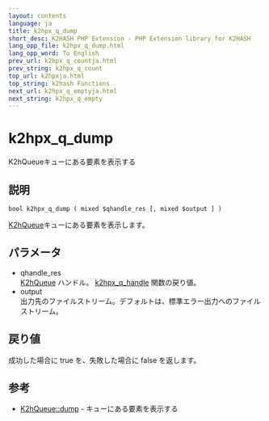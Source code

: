 ```yaml
---
layout: contents
language: ja
title: k2hpx_q_dump
short_desc: K2HASH PHP Extension - PHP Extension library for K2HASH
lang_opp_file: k2hpx_q_dump.html
lang_opp_word: To English
prev_url: k2hpx_q_countja.html
prev_string: k2hpx_q_count
top_url: k2hpxja.html
top_string: k2hash Functions
next_url: k2hpx_q_emptyja.html
next_string: k2hpx_q_empty
---
```


# k2hpx_q_dump
K2hQueueキューにある要素を表示する

## 説明

```
bool k2hpx_q_dump ( mixed $qhandle_res [, mixed $output ] )
```

[K2hQueue](k2hq_classja.html)キューにある要素を表示します。 

## パラメータ
- qhandle_res  
[K2hQueue](k2hq_classja.html) ハンドル。 [k2hpx_q_handle](k2hpx_q_handleja.html) 関数の戻り値。
- output  
出力先のファイルストリーム。デフォルトは、標準エラー出力へのファイルストリーム。

## 戻り値
成功した場合に true を、失敗した場合に false を返します。 

## 参考
- [K2hQueue::dump](k2hq_dumpja.html) - キューにある要素を表示する
